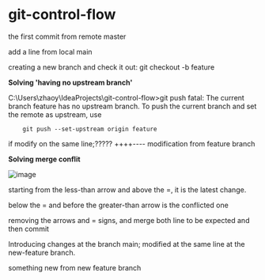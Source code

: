 # git-control-flow

the first commit from remote master 

add a line from local main 

creating a new branch and check it out: git checkout -b feature

**Solving 'having no upstream branch'**

C:\Users\zhaoy\IdeaProjects\git-control-flow>git push
fatal: The current branch feature has no upstream branch.
To push the current branch and set the remote as upstream, use
    
````
    git push --set-upstream origin feature
````


if modify on the same line;????? ++++---- modification from feature branch


**Solving merge conflit**


![image](https://user-images.githubusercontent.com/17804600/122664186-17406200-d1a0-11eb-8c31-6d7a74d9f33a.png)

starting from the less-than arrow and above the =, it is the latest change. 

below the = and before the greater-than arrow is the conflicted one

removing the arrows and = signs, and merge both line to be expected and then commit


Introducing changes at the branch main; modified at the same line at the new-feature branch.

something new from new feature branch